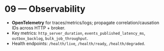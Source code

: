 # 09 — Observability

- **OpenTelemetry** for traces/metrics/logs; propagate correlation/causation IDs across HTTP + broker.
- Key metrics: `http_server_duration`, `events_published_latency_ms`, `outbox_backlog`, `bulk_job_throughput`.
- Health endpoints: `/health/live`, `/health/ready`, `/health/degraded`.
